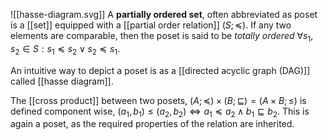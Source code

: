 ![[hasse-diagram.svg]]
A **partially ordered set**, often abbreviated as poset is a [[set]] equipped with a [[partial order relation]] $(S; \preceq)$. If any two elements are comparable, then the poset is said to be *totally ordered* $\forall s_{1}, s_{2} \in S : s_{1} \preceq s_{2} \lor s_{2} \preceq s_{1}$.

An intuitive way to depict a poset is as a [[directed acyclic graph (DAG)]] called [[hasse diagram]].

The [[cross product]] between two posets, $(A; \preceq) \times (B; \sqsubseteq) = (A \times B; \leq)$ is defined component wise, $(a_{1}, b_{1}) \leq (a_{2}, b_{2}) \iff a_{1} \preceq a_{2} \land b_{1} \sqsubseteq b_{2}$. This is again a poset, as the required properties of the relation are inherited.